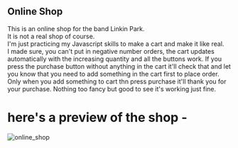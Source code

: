 ## Online Shop

This is an online shop for the band Linkin Park. <br>
It is not a real shop of course. <br>
I'm just practicing my Javascript skills to make a cart and make it like real. <br>
I made sure, you can't put in negative number orders, the cart updates automatically with the increasing quantity and all the buttons work.
If you press the purchase button without anything in the cart it'll check that and let you know that you need to add something in the cart first to place order.
Only when you add something to cart thn press purchase it'll thank you for your purchase.
Nothing too fancy but good to see it's working just fine.

# here's a preview of the shop - 
![online_shop](https://user-images.githubusercontent.com/86738490/154107516-c55c8f9e-e29f-4029-b4a5-76ce2a0f42d2.png)
